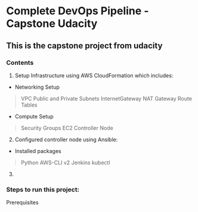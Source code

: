 # Complete DevOps Pipeline - Capstone Udacity

## This is the capstone project from udacity

### Contents

1. Setup Infrastructure using AWS CloudFormation which includes:

 - Networking Setup

 > VPC
 > Public and Private Subnets
 > InternetGateway
 > NAT Gateway
 > Route Tables

 - Compute Setup

 > Security Groups
 > EC2 Controller Node

2. Configured controller node using Ansible:

 - Installed packages

 > Python
 > AWS-CLI v2
 > Jenkins
 > kubectl

3. 

### Steps to run this project:

Prerequisites

